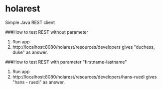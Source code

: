 # holarest
Simple Java REST client

###How to test REST without parameter
1. Run app
1. http://localhost:8080/holarest/resources/developers gives "duchess, duke" as answer.

###How to test REST with parameter "firstname-lastname"
1. Run app
1. http://localhost:8080/holarest/resources/developers/hans-ruedi gives "hans - ruedi" as answer.
